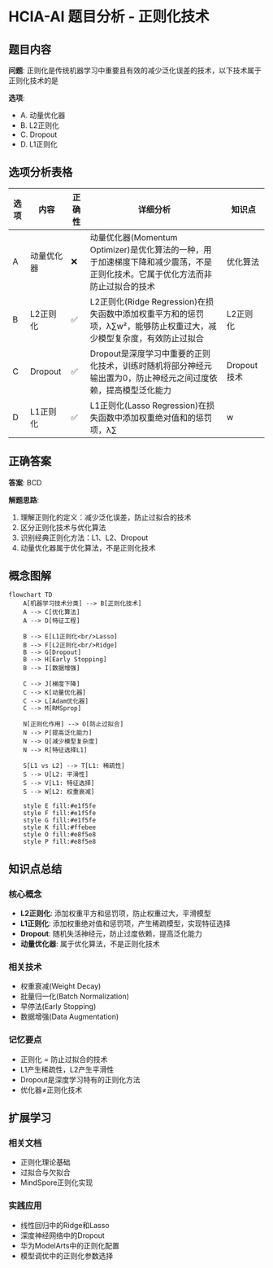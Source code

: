 # HCIA-AI 题目分析 - 正则化技术

## 题目内容

**问题**: 正则化是传统机器学习中重要且有效的减少泛化误差的技术，以下技术属于正则化技术的是

**选项**:
- A. 动量优化器
- B. L2正则化
- C. Dropout
- D. L1正则化

## 选项分析表格

| 选项 | 内容 | 正确性 | 详细分析 | 知识点 |
|------|------|--------|----------|--------|
| A | 动量优化器 | ❌ | 动量优化器(Momentum Optimizer)是优化算法的一种，用于加速梯度下降和减少震荡，不是正则化技术。它属于优化方法而非防止过拟合的技术 | 优化算法 |
| B | L2正则化 | ✅ | L2正则化(Ridge Regression)在损失函数中添加权重平方和的惩罚项，λ∑w²，能够防止权重过大，减少模型复杂度，有效防止过拟合 | L2正则化 |
| C | Dropout | ✅ | Dropout是深度学习中重要的正则化技术，训练时随机将部分神经元输出置为0，防止神经元之间过度依赖，提高模型泛化能力 | Dropout技术 |
| D | L1正则化 | ✅ | L1正则化(Lasso Regression)在损失函数中添加权重绝对值和的惩罚项，λ∑|w|，不仅能防止过拟合，还能实现特征选择，产生稀疏模型 | L1正则化 |

## 正确答案
**答案**: BCD

**解题思路**: 
1. 理解正则化的定义：减少泛化误差，防止过拟合的技术
2. 区分正则化技术与优化算法
3. 识别经典正则化方法：L1、L2、Dropout
4. 动量优化器属于优化算法，不是正则化技术

## 概念图解

```mermaid
flowchart TD
    A[机器学习技术分类] --> B[正则化技术]
    A --> C[优化算法]
    A --> D[特征工程]
    
    B --> E[L1正则化<br/>Lasso]
    B --> F[L2正则化<br/>Ridge]
    B --> G[Dropout]
    B --> H[Early Stopping]
    B --> I[数据增强]
    
    C --> J[梯度下降]
    C --> K[动量优化器]
    C --> L[Adam优化器]
    C --> M[RMSprop]
    
    N[正则化作用] --> O[防止过拟合]
    N --> P[提高泛化能力]
    N --> Q[减少模型复杂度]
    N --> R[特征选择L1]
    
    S[L1 vs L2] --> T[L1: 稀疏性]
    S --> U[L2: 平滑性]
    S --> V[L1: 特征选择]
    S --> W[L2: 权重衰减]
    
    style E fill:#e1f5fe
    style F fill:#e1f5fe
    style G fill:#e1f5fe
    style K fill:#ffebee
    style O fill:#e8f5e8
    style P fill:#e8f5e8
```

## 知识点总结

### 核心概念
- **L2正则化**: 添加权重平方和惩罚项，防止权重过大，平滑模型
- **L1正则化**: 添加权重绝对值和惩罚项，产生稀疏模型，实现特征选择
- **Dropout**: 随机失活神经元，防止过度依赖，提高泛化能力
- **动量优化器**: 属于优化算法，不是正则化技术

### 相关技术
- 权重衰减(Weight Decay)
- 批量归一化(Batch Normalization)
- 早停法(Early Stopping)
- 数据增强(Data Augmentation)

### 记忆要点
- 正则化 = 防止过拟合的技术
- L1产生稀疏性，L2产生平滑性
- Dropout是深度学习特有的正则化方法
- 优化器≠正则化技术

## 扩展学习

### 相关文档
- 正则化理论基础
- 过拟合与欠拟合
- MindSpore正则化实现

### 实践应用
- 线性回归中的Ridge和Lasso
- 深度神经网络中的Dropout
- 华为ModelArts中的正则化配置
- 模型调优中的正则化参数选择